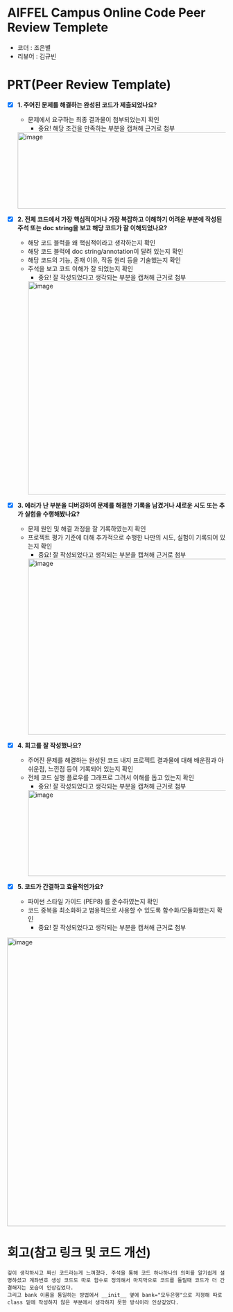 # AIFFEL Campus Online Code Peer Review Templete
- 코더 : 조은별
- 리뷰어 : 김규빈


# PRT(Peer Review Template)
- [X]  **1. 주어진 문제를 해결하는 완성된 코드가 제출되었나요?**
    - 문제에서 요구하는 최종 결과물이 첨부되었는지 확인
        - 중요! 해당 조건을 만족하는 부분을 캡쳐해 근거로 첨부
    <img width="605" height="176" alt="image" src="https://github.com/user-attachments/assets/5043d560-0e0e-4e4b-a38b-82ac8d6c611b" />

- [X]  **2. 전체 코드에서 가장 핵심적이거나 가장 복잡하고 이해하기 어려운 부분에 작성된 
주석 또는 doc string을 보고 해당 코드가 잘 이해되었나요?**
    - 해당 코드 블럭을 왜 핵심적이라고 생각하는지 확인
    - 해당 코드 블럭에 doc string/annotation이 달려 있는지 확인
    - 해당 코드의 기능, 존재 이유, 작동 원리 등을 기술했는지 확인
    - 주석을 보고 코드 이해가 잘 되었는지 확인
        - 중요! 잘 작성되었다고 생각되는 부분을 캡쳐해 근거로 첨부
        <img width="737" height="492" alt="image" src="https://github.com/user-attachments/assets/b8f39bee-247e-4da3-ad4c-5eb2d442ef75" />

- [X]  **3. 에러가 난 부분을 디버깅하여 문제를 해결한 기록을 남겼거나
새로운 시도 또는 추가 실험을 수행해봤나요?**
    - 문제 원인 및 해결 과정을 잘 기록하였는지 확인
    - 프로젝트 평가 기준에 더해 추가적으로 수행한 나만의 시도, 
    실험이 기록되어 있는지 확인
        - 중요! 잘 작성되었다고 생각되는 부분을 캡쳐해 근거로 첨부
        <img width="518" height="406" alt="image" src="https://github.com/user-attachments/assets/fa17e761-1b0c-409b-ae33-13fa0c216e23" />

- [X]  **4. 회고를 잘 작성했나요?**
    - 주어진 문제를 해결하는 완성된 코드 내지 프로젝트 결과물에 대해
    배운점과 아쉬운점, 느낀점 등이 기록되어 있는지 확인
    - 전체 코드 실행 플로우를 그래프로 그려서 이해를 돕고 있는지 확인
        - 중요! 잘 작성되었다고 생각되는 부분을 캡쳐해 근거로 첨부
        <img width="795" height="198" alt="image" src="https://github.com/user-attachments/assets/c613032d-5a22-44cd-8676-803af33d6522" />

- [X]  **5. 코드가 간결하고 효율적인가요?**
    - 파이썬 스타일 가이드 (PEP8) 를 준수하였는지 확인
    - 코드 중복을 최소화하고 범용적으로 사용할 수 있도록 함수화/모듈화했는지 확인
        - 중요! 잘 작성되었다고 생각되는 부분을 캡쳐해 근거로 첨부
<img width="910" height="666" alt="image" src="https://github.com/user-attachments/assets/b9992889-2561-4c0c-bd46-544ca0813c4e" />


# 회고(참고 링크 및 코드 개선)
```
깊이 생각하시고 짜신 코드라는게 느껴졌다. 주석을 통해 코드 하나하나의 의미를 알기쉽게 설명하셨고 계좌번호 생성 코드도 따로 함수로 정의해서 마지막으로 코드를 돌릴때 코드가 더 간결해지는 모습이 인상깊었다.
그리고 bank 이름을 통일하는 방법에서 __init__ 옆에 bank="모두은행"으로 지정해 따로 class 밑에 작성하지 않은 부분에서 생각하지 못한 방식이라 인상깊었다.
```
